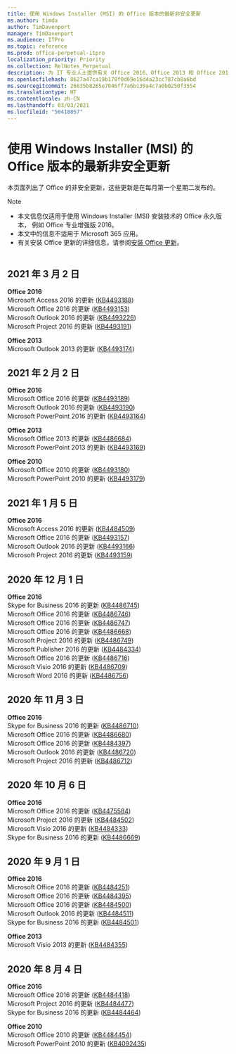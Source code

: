 ```yaml
---
title: 使用 Windows Installer (MSI) 的 Office 版本的最新非安全更新
ms.author: timda
author: TimDavenport
manager: TimDavenport
ms.audience: ITPro
ms.topic: reference
ms.prod: office-perpetual-itpro
localization_priority: Priority
ms.collection: RelNotes_Perpetual
description: 为 IT 专业人士提供有关 Office 2016、Office 2013 和 Office 2010 永久版本的最新非安全更新信息的链接
ms.openlocfilehash: 8627a47ca19b170f0d69e16d4a23cc787cb8a6bd
ms.sourcegitcommit: 26835b8265e7046ff7a6b139a4c7a0b0250f3554
ms.translationtype: HT
ms.contentlocale: zh-CN
ms.lasthandoff: 03/03/2021
ms.locfileid: "50418057"
---
```

# <a name="latest-non-security-updates-for-versions-of-office-that-use-windows-installer-msi"></a>使用 Windows Installer (MSI) 的 Office 版本的最新非安全更新

本页面列出了 Office 的非安全更新，这些更新是在每月第一个星期二发布的。

> [!NOTE]
> - 本文信息仅适用于使用 Windows Installer (MSI) 安装技术的 Office 永久版本， 例如 Office 专业增强版 2016。
> - 本文中的信息不适用于 Microsoft 365 应用。
> - 有关安装 Office 更新的详细信息，请参阅[安装 Office 更新](https://support.office.com/article/2ab296f3-7f03-43a2-8e50-46de917611c5)。
<br/><br/>

## <a name="march-2-2021"></a>2021 年 3 月 2 日
**Office 2016**<br/>
Microsoft Access 2016 的更新 ([KB4493188](https://support.microsoft.com/help/4493188)) </br> Microsoft Office 2016 的更新 ([KB4493153](https://support.microsoft.com/help/4493153)) </br> Microsoft Outlook 2016 的更新 ([KB4493226](https://support.microsoft.com/help/4493226)) </br> Microsoft Project 2016 的更新 ([KB4493191](https://support.microsoft.com/help/4493191)) </br> 


**Office 2013**<br/>
Microsoft Outlook 2013 的更新 ([KB4493174](https://support.microsoft.com/help/4493174)) </br> 


## <a name="february-2-2021"></a>2021 年 2 月 2 日
**Office 2016**<br/>
Microsoft Office 2016 的更新 ([KB4493189](https://support.microsoft.com/help/4493189)) </br> Microsoft Outlook 2016 的更新 ([KB4493190](https://support.microsoft.com/help/4493190)) </br> Microsoft PowerPoint 2016 的更新 ([KB4493164](https://support.microsoft.com/help/4493164)) </br> 

**Office 2013**<br/>
Microsoft Office 2013 的更新 ([KB4486684](https://support.microsoft.com/help/4486684)) </br>
Microsoft PowerPoint 2013 的更新 ([KB4493169](https://support.microsoft.com/help/4493169)) </br>

**Office 2010**<br/>
Microsoft Office 2010 的更新 ([KB4493180](https://support.microsoft.com/help/4493180)) </br>
Microsoft PowerPoint 2010 的更新 ([KB4493179](https://support.microsoft.com/help/4493179))</br>


## <a name="january-5-2021"></a>2021 年 1 月 5 日
**Office 2016**</br>
Microsoft Access 2016 的更新 ([KB4484509](https://support.microsoft.com/help/4484509)) </br>
Microsoft Office 2016 的更新 ([KB4493157](https://support.microsoft.com/help/4493157)) </br>
Microsoft Outlook 2016 的更新 ([KB4493166](https://support.microsoft.com/help/4493166)) </br>
Microsoft Project 2016 的更新 ([KB4493159](https://support.microsoft.com/help/4493159)) </br>


## <a name="december-1-2020"></a>2020 年 12 月 1 日
**Office 2016**<br/>
Skype for Business 2016 的更新 ([KB4486745](https://support.microsoft.com/help/4486745)) <br/>
Microsoft Office 2016 的更新 ([KB4486746](https://support.microsoft.com/help/4486746)) <br/> Microsoft Office 2016 的更新 ([KB4486747](https://support.microsoft.com/help/4486747)) <br/> Microsoft Office 2016 的更新 ([KB4486668](https://support.microsoft.com/help/4486668)) <br/>
Microsoft Project 2016 的更新 ([KB4486749](https://support.microsoft.com/help/4486749)) <br/> Microsoft Publisher 2016 的更新 ([KB4484334](https://support.microsoft.com/help/4484334)) <br/> Microsoft Office 2016 的更新 ([KB4486716](https://support.microsoft.com/help/4486716)) <br/> Microsoft Visio 2016 的更新 ([KB4486709](https://support.microsoft.com/help/4486709)) <br/>
Microsoft Word 2016 的更新 ([KB4486756](https://support.microsoft.com/help/4486756)) <br/> 


## <a name="november-3-2020"></a>2020 年 11 月 3 日
**Office 2016**<br/>
Skype for Business 2016 的更新 ([KB4486710](https://support.microsoft.com/help/4486710)) <br/>
Microsoft Office 2016 的更新 ([KB4486680](https://support.microsoft.com/help/4486680)) <br/>
Microsoft Office 2016 的更新 ([KB4484397](https://support.microsoft.com/help/4484397)) <br/>
Microsoft Outlook 2016 的更新 ([KB4486720](https://support.microsoft.com/help/4486720)) <br/>
Microsoft Project 2016 的更新 ([KB4486712](https://support.microsoft.com/help/4486712)) <br/>


## <a name="october-6-2020"></a>2020 年 10 月 6 日
**Office 2016**<br/>
Microsoft Office 2016 的更新 ([KB4475584](https://support.microsoft.com/help/4475584))<br/>
Microsoft Project 2016 的更新 ([KB4484502](https://support.microsoft.com/help/4484502))<br/>
Microsoft Visio 2016 的更新 ([KB4484333](https://support.microsoft.com/help/4484333))<br/>
Skype for Business 2016 的更新 ([KB4486669](https://support.microsoft.com/help/4486669))<br/> 

## <a name="september-1-2020"></a>2020 年 9 月 1 日
**Office 2016**<br/>
Microsoft Office 2016 的更新 ([KB4484251](https://support.microsoft.com/help/4484251))<br/>
Microsoft Office 2016 的更新 ([KB4484395](https://support.microsoft.com/help/4484395))<br/> Microsoft Office 2016 的更新 ([KB4484500](https://support.microsoft.com/help/4484500)) <br/>
Microsoft Outlook 2016 的更新 ([KB4484511](https://support.microsoft.com/help/4484511)) <br/>
Skype for Business 2016 的更新 ([KB4484501](https://support.microsoft.com/help/4484501)) <br/>

**Office 2013**<br/>
Microsoft Visio 2013 的更新 ([KB4484355](https://support.microsoft.com/help/4484355))<br/>

## <a name="august-4-2020"></a>2020 年 8 月 4 日

**Office 2016**<br/>
Microsoft Office 2016 的更新 ([KB4484418](https://support.microsoft.com/help/4484418))<br/> Microsoft Project 2016 的更新 ([KB4484477](https://support.microsoft.com/help/4484477))<br/>
Skype for Business 2016 的更新 ([KB4484464](https://support.microsoft.com/help/4484464))<br/> 

**Office 2010**<br/>
Microsoft Office 2010 的更新 ([KB4484454](https://support.microsoft.com/help/4484454))<br/> Microsoft PowerPoint 2010 的更新 ([KB4092435](https://support.microsoft.com/help/4092435))<br/> 

</br>